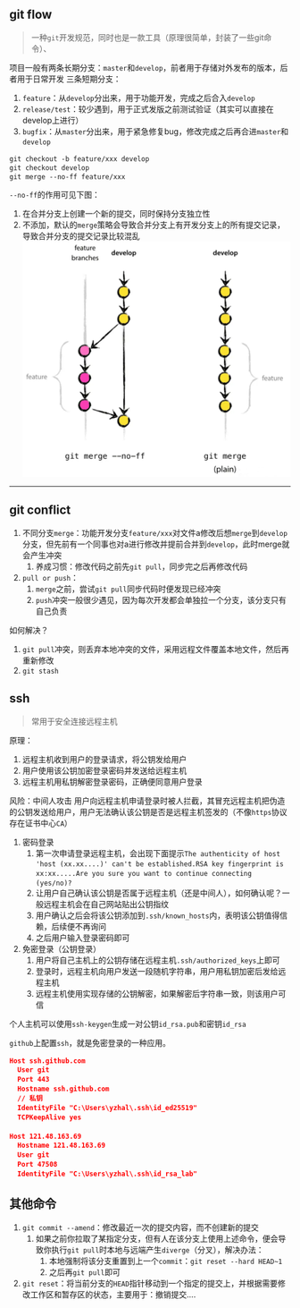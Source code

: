 ## git flow
> 一种`git`开发规范，同时也是一款工具（原理很简单，封装了一些git命令）、

项目一般有两条长期分支：`master`和`develop`，前者用于存储对外发布的版本，后者用于日常开发
三条短期分支：
1. `feature`：从`develop`分出来，用于功能开发，完成之后合入`develop`
2. `release/test`：较少遇到，用于正式发版之前测试验证（其实可以直接在develop上进行）
3. `bugfix`：从`master`分出来，用于紧急修复bug，修改完成之后再合进`master`和`develop`

```shell
git checkout -b feature/xxx develop
git checkout develop
git merge --no-ff feature/xxx 
```

`--no-ff`的作用可见下图：
1. 在合并分支上创建一个新的提交，同时保持分支独立性
2. 不添加，默认的`merge`策略会导致合并分支上有开发分支上的所有提交记录，导致合并分支的提交记录比较混乱
![image.png](https://raw.githubusercontent.com/yzh-2002/img-hosting/main/notes/202410132107702.png)

---

## git conflict

1. 不同分支`merge`：功能开发分支`feature/xxx`对文件a修改后想`merge`到`develop`分支，但先前有一个同事也对a进行修改并提前合并到`develop`，此时merge就会产生冲突
	1. 养成习惯：修改代码之前先`git pull`，同步完之后再修改代码
2. `pull or push`：
	1. `merge`之前，尝试`git pull`同步代码时便发现已经冲突
	2. `push`冲突一般很少遇见，因为每次开发都会单独拉一个分支，该分支只有自己负责

如何解决？
1. `git pull`冲突，则丢弃本地冲突的文件，采用远程文件覆盖本地文件，然后再重新修改
2. `git stash`

## ssh
> 常用于安全连接远程主机

原理：
1. 远程主机收到用户的登录请求，将公钥发给用户
2. 用户使用该公钥加密登录密码并发送给远程主机
3. 远程主机用私钥解密登录密码，正确便同意用户登录

风险：中间人攻击
用户向远程主机申请登录时被人拦截，其冒充远程主机把伪造的公钥发送给用户，用户无法确认该公钥是否是远程主机签发的（不像`https`协议存在证书中心`CA`）

1. 密码登录
	1. 第一次申请登录远程主机，会出现下面提示`The authenticity of host 'host (xx.xx....)' can't be established.RSA key fingerprint is xx:xx.....Are you sure you want to continue connecting (yes/no)?`
	2. 让用户自己确认该公钥是否属于远程主机（还是中间人），如何确认呢？一般远程主机会在自己网站贴出公钥指纹
	3. 用户确认之后会将该公钥添加到`.ssh/known_hosts`内，表明该公钥值得信赖，后续便不再询问
	4. 之后用户输入登录密码即可
2. 免密登录（公钥登录）
	1. 用户将自己主机上的公钥存储在远程主机`.ssh/authorized_keys`上即可
	2. 登录时，远程主机向用户发送一段随机字符串，用户用私钥加密后发给远程主机
	3. 远程主机使用实现存储的公钥解密，如果解密后字符串一致，则该用户可信

个人主机可以使用`ssh-keygen`生成一对公钥`id_rsa.pub`和密钥`id_rsa`

`github`上配置`ssh`，就是免密登录的一种应用。


```json
Host ssh.github.com
  User git
  Port 443
  Hostname ssh.github.com
  // 私钥
  IdentityFile "C:\Users\yzhal\.ssh\id_ed25519"
  TCPKeepAlive yes

Host 121.48.163.69
  Hostname 121.48.163.69
  User git
  Port 47508
  IdentityFile "C:\Users\yzhal\.ssh\id_rsa_lab"
```




## 其他命令

1. `git commit --amend`：修改最近一次的提交内容，而不创建新的提交
	1. 如果之前你拉取了某指定分支，但有人在该分支上使用上述命令，便会导致你执行`git pull`时本地与远端产生`diverge`（分叉），解决办法：
		1. 本地强制将该分支重置到上一个`commit`：`git reset --hard HEAD~1`
		2. 之后再`git pull`即可
2. `git reset`：将当前分支的`HEAD`指针移动到一个指定的提交上，并根据需要修改工作区和暂存区的状态，主要用于：撤销提交....
